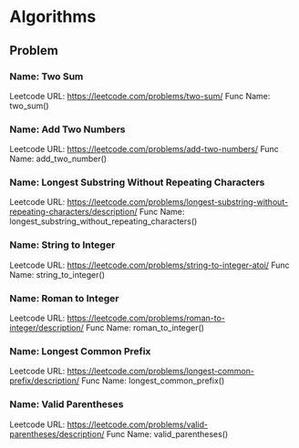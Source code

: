 # Algorithms

## Problem
### Name: Two Sum
Leetcode URL: https://leetcode.com/problems/two-sum/
Func Name: two_sum()
   
### Name: Add Two Numbers
Leetcode URL: https://leetcode.com/problems/add-two-numbers/
Func Name: add_two_number()

### Name: Longest Substring Without Repeating Characters
Leetcode URL: https://leetcode.com/problems/longest-substring-without-repeating-characters/description/
Func Name: longest_substring_without_repeating_characters()

### Name: String to Integer
Leetcode URL: https://leetcode.com/problems/string-to-integer-atoi/
Func Name: string_to_integer()

### Name: Roman to Integer
Leetcode URL: https://leetcode.com/problems/roman-to-integer/description/
Func Name: roman_to_integer()

### Name: Longest Common Prefix
Leetcode URL: https://leetcode.com/problems/longest-common-prefix/description/
Func Name: longest_common_prefix()

### Name:  Valid Parentheses
Leetcode URL: https://leetcode.com/problems/valid-parentheses/description/
Func Name: valid_parentheses()
